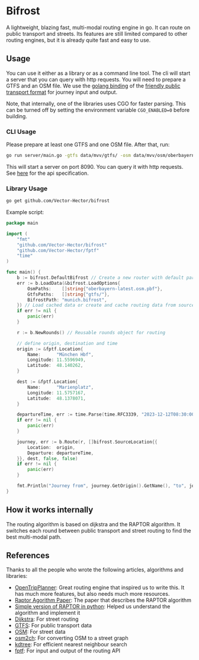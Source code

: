 # Bifrost

A lightweight, blazing fast, multi-modal routing engine in go. It can route on public transport and streets. Its
features are still
limited compared to other routing engines, but it is already quite fast and easy to use.

## Usage

You can use it either as a library or as a command line tool. The cli will start a server that you can query with
http requests.
You will need to prepare a GTFS and an OSM file. We use the [golang binding](https://github.com/Vector-Hector/fptf) of
the [friendly public transport format](https://github.com/public-transport/friendly-public-transport-format/blob/1.2.1/spec/readme.md)
for journey input and output.

Note, that internally, one of the libraries uses CGO for faster parsing. This can be turned off by setting the
environment variable `CGO_ENABLED=0` before building.

### CLI Usage

Please prepare at least one GTFS and one OSM file. After that, run:

```bash
go run server/main.go -gtfs data/mvv/gtfs/ -osm data/mvv/osm/oberbayern-latest.osm.pbf -bifrost data/mvv/munich.bifrost
```

This will start a server on port 8090. You can query it with http requests. See [here](server/api.json) for the api
specification.

### Library Usage

```bash
go get github.com/Vector-Hector/bifrost
```

Example script:

```go
package main

import (
	"fmt"
	"github.com/Vector-Hector/bifrost"
	"github.com/Vector-Hector/fptf"
	"time"
)

func main() {
	b := bifrost.DefaultBifrost // Create a new router with default parameters
	err := b.LoadData(&bifrost.LoadOptions{
		OsmPaths:    []string{"oberbayern-latest.osm.pbf"},
		GtfsPaths:   []string{"gtfs/"},
		BifrostPath: "munich.bifrost",
	}) // Load cached data or create and cache routing data from source
	if err != nil {
		panic(err)
	}

	r := b.NewRounds() // Reusable rounds object for routing

	// define origin, destination and time
	origin := &fptf.Location{
		Name:      "München Hbf",
		Longitude: 11.5596949,
		Latitude:  48.140262,
	}

	dest := &fptf.Location{
		Name:      "Marienplatz",
		Longitude: 11.5757167,
		Latitude:  48.1378071,
	}

	departureTime, err := time.Parse(time.RFC3339, "2023-12-12T08:30:00Z")
	if err != nil {
		panic(err)
	}

	journey, err := b.Route(r, []bifrost.SourceLocation{{
		Location:  origin,
		Departure: departureTime,
	}}, dest, false, false)
	if err != nil {
		panic(err)
	}

	fmt.Println("Journey from", journey.GetOrigin().GetName(), "to", journey.GetDestination().GetName(), "departs at", journey.GetDeparture(), "and arrives at", journey.GetArrival())
}
```

## How it works internally

The routing algorithm is based on dijkstra and the RAPTOR algorithm. It switches each round between public transport
and street routing to find the best multi-modal path.

## References

Thanks to all the people who wrote the following articles, algorithms and libraries:

- [OpenTripPlanner](https://github.com/opentripplanner/OpenTripPlanner): Great routing engine that inspired us to write
  this. It has much more features, but also needs much more resources.
- [Raptor Agorithm Paper](https://www.microsoft.com/en-us/research/wp-content/uploads/2012/01/raptor_alenex.pdf): The
  paper that describes the RAPTOR algorithm
- [Simple version of RAPTOR in python](https://kuanbutts.com/2020/09/12/raptor-simple-example/): Helped us understand
  the algorithm and implement it
- [Dijkstra](https://en.wikipedia.org/wiki/Dijkstra%27s_algorithm): For street routing
- [GTFS](https://developers.google.com/transit/gtfs/reference): For public transport data
- [OSM](https://www.openstreetmap.org/): For street data
- [osm2ch](https://github.com/LdDl/osm2ch): For converting OSM to a street graph
- [kdtree](https://github.com/kyroy/kdtree): For efficient nearest neighbour search
- [fptf](https://github.com/public-transport/friendly-public-transport-format/blob/1.2.1/spec/readme.md): For input and output of the routing API
